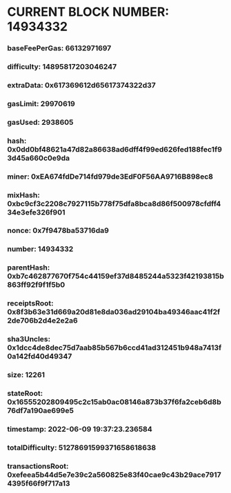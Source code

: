 # CURRENT BLOCK NUMBER: 14934332

### baseFeePerGas: 66132971697
### difficulty: 14895817203046247
### extraData: 0x617369612d65617374322d37
### gasLimit: 29970619
### gasUsed: 2938605
### hash: 0x0dd0bf48621a47d82a86638ad6dff4f99ed626fed188fec1f93d45a660c0e9da
### miner: 0xEA674fdDe714fd979de3EdF0F56AA9716B898ec8
### mixHash: 0xbc9cf3c2208c7927115b778f75dfa8bca8d86f500978cfdff434e3efe326f901
### nonce: 0x7f9478ba53716da9
### number: 14934332
### parentHash: 0xb7c462877670f754c44159ef37d8485244a5323f42193815b863ff92f9f1f5b0
### receiptsRoot: 0x8f3b63e31d669a20d81e8da036ad29104ba49346aac41f2f2de706b2d4e2e2a6
### sha3Uncles: 0x1dcc4de8dec75d7aab85b567b6ccd41ad312451b948a7413f0a142fd40d49347
### size: 12261
### stateRoot: 0x16555202809495c2c15ab0ac08146a873b37f6fa2ceb6d8b76df7a190ae699e5
### timestamp: 2022-06-09 19:37:23.236584
### totalDifficulty: 51278691599371658618638
### transactionsRoot: 0xefeea5b44d5e7e39c2a560825e83f40cae9c43b29ace79174395f66f9f717a13
